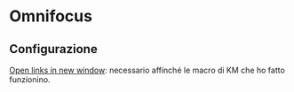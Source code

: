 # Omnifocus

## Configurazione
[Open links in new window](https://discourse.omnigroup.com/t/open-a-link-in-an-omnifocus-tab/42653): necessario affinché le macro di KM che ho fatto funzionino.